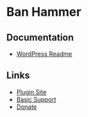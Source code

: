 Ban Hammer
=======================

## Documentation
* [WordPress Readme](readme.txt)

## Links

* [Plugin Site](http://halfelf.org/plugins/ban-hammer/)
* [Basic Support](http://wordpress.org/support/plugin/ban-hammer)
* [Donate](https://store.halfelf.org/donate/)
